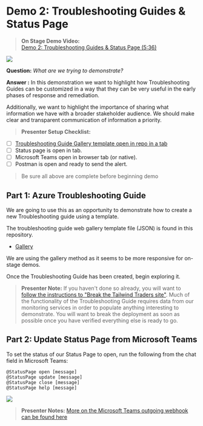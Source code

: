 # Demo 2: Troubleshooting Guides & Status Page

>**On Stage Demo Video:**<br/>
[Demo 2: Troubleshooting Guides & Status Page (5:36)](https://globaleventcdn.blob.core.windows.net/assets/ops/ops20/video/demo_2_full.mp4)

[![](https://globaleventcdn.blob.core.windows.net/assets/ops/ops20/screenshots/ops20-demo2.png)](https://globaleventcdn.blob.core.windows.net/assets/ops/ops20/video/demo_2_full.mp4)

**Question:** *What are we trying to demonstrate?*

**Answer :**
In this demonstration we want to highlight how Troubleshooting Guides can be customized in a way that they can be very useful in the early phases of response and remediation.

Additionally, we want to highlight the importance of sharing what information we have with a broader stakeholder audience. We should make clear and transparent communication of information a priority.

> **Presenter Setup Checklist:**

- [ ] [Troubleshooting Guide Gallery  template open in repo in a tab](TroubleshootingGuideGalleryTemplate.json)
- [ ] Status page is open in tab.
- [ ] Microsoft Teams open in browser tab (or native).
- [ ] Postman is open and ready to send the alert.

> Be sure all above are complete before beginning demo

## Part 1: Azure Troubleshooting Guide

We are going to use this as an opportunity to demonstrate how to create a new Troubleshooting guide using a template.

The troubleshooting guide web gallery template file (JSON) is found in this repository.

- [Gallery](TroubleshootingGuideGalleryTemplate.json)

We are using the gallery method as it seems to be more responsive for on-stage demos.

Once the Troubleshooting Guide has been created, begin exploring it.

>**Presenter Note:** If you haven't done so already, you will want to [follow the instructions to "Break the Tailwind Traders site"](../../deployment/break_tailwindtraders/README.md). Much of the functionality of the Troubleshooting Guide requires data from our monitoring services in order to populate anything interesting to demonstrate. You will want to break the deployment as soon as possible once you have verified everything else is ready to go.

## Part 2: Update Status Page from Microsoft Teams

To set the status of our Status Page to open, run the following from the chat field in Microsoft Teams:

``` Teams
@StatusPage open [message]
@StatusPage update [message]
@StatusPage close [message]
@StatusPage help [message]
```

![](https://globaleventcdn.blob.core.windows.net/assets/ops/ops20/screenshots/StatusPage.png)

>**Presenter Notes:** [More on the Microsoft Teams outgoing webhook can be found here](../../deployment/statuspage/README.md)
